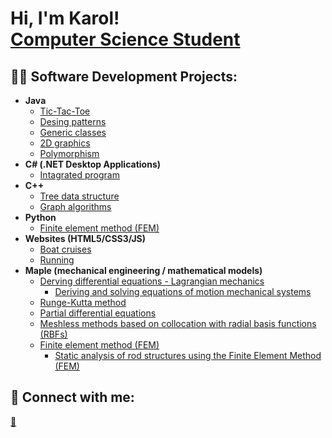 <h1>Hi, I'm Karol! <br/><a href="[https://github.com/joshmadakor1](https://github.com/karolklimonczykk)">Computer Science Student</a></h1>

<h2>👨‍💻 Software Development Projects:</h2>

- <b>Java</b>
  - [Tic-Tac-Toe](https://github.com/karolklimonczykk/Tic-Tac-Toe)
  - [Desing patterns](https://github.com/karolklimonczykk/Design-Patterns)
  - [Generic classes](https://github.com/karolklimonczykk/Generic-classes)
  - [2D graphics](https://github.com/karolklimonczykk/2D-graphics)
  - [Polymorphism](https://github.com/karolklimonczykk/Polymorphism/tree/main)
- <b>C# (.NET Desktop Applications)</b>
  - [Intagrated program](https://github.com/karolklimonczykk/Intagrated-Program)
- <b>C++</b>
  - [Tree data structure](https://github.com/karolklimonczykk/Tree-data-structure)
  - [Graph algorithms](https://github.com/karolklimonczykk/Graphs)
- <b>Python</b>
  - [Finite element method (FEM)](https://github.com/karolklimonczykk/Python_FEM)
- <b>Websites (HTML5/CSS3/JS)</b>
  - [Boat cruises](https://github.com/karolklimonczykk/Boat_travel_website)
  - [Running]()
- <b>Maple (mechanical engineering / mathematical models)</b>
  - [Derving differential equations - Lagrangian mechanics](https://github.com/karolklimonczykk/Deriving-differential-equations)
     - [Deriving and solving equations of motion mechanical systems](https://github.com/karolklimonczykk/deriving-and-solving-equations-of-motion-mechanical-systems)
  - [Runge-Kutta method](https://github.com/karolklimonczykk/Runge-Kutta-method)
  - [Partial differential equations](https://github.com/karolklimonczykk/Partial-differential-equations)
  - [Meshless methods based on collocation with radial basis functions (RBFs)](https://github.com/karolklimonczykk/Meshless-methods-based-on-RBFs)
  - [Finite element method (FEM)](https://github.com/karolklimonczykk/FEM_basics)
    - [Static analysis of rod structures using the Finite Element Method (FEM)](https://github.com/karolklimonczykk/FEM_static)
<h2> 🤳 Connect with me:</h2>

<a href="mailto:karol.klimonczyk@gmail.com">💬</a>


[email]: mailto:karol.klimonczyk@gmail.com

